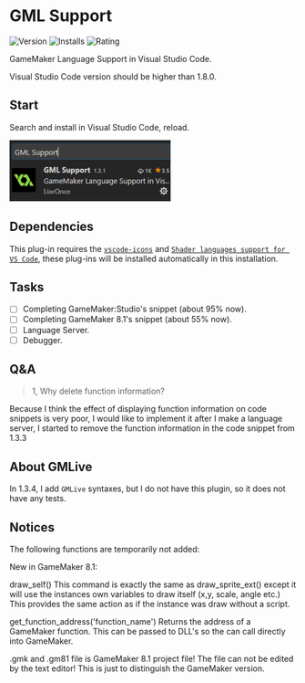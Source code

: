 # GML Support

![Version](https://vsmarketplacebadge.apphb.com/version/liaronce.gml-support.svg)
![Installs](https://vsmarketplacebadge.apphb.com/installs-short/liaronce.gml-support.svg)
![Rating](https://vsmarketplacebadge.apphb.com/rating/liaronce.gml-support.svg)

GameMaker Language Support in Visual Studio Code.

Visual Studio Code version should be higher than 1.8.0.

## Start

Search and install in Visual Studio Code, reload.

![](assets/sc1.png)

## Dependencies

This plug-in requires the [`vscode-icons`](https://github.com/vscode-icons/vscode-icons) and [`Shader languages support for VS Code`](https://github.com/stef-levesque/vscode-shader), these plug-ins will be installed automatically in this installation.

## Tasks

- [ ] Completing GameMaker:Studio's snippet (about 95% now).
- [ ] Completing GameMaker 8.1's snippet (about 55% now).
- [ ] Language Server.
- [ ] Debugger.

## Q&A

> 1, Why delete function information?

Because I think the effect of displaying function information on code snippets is very poor, I would like to implement it after I make a language server, I started to remove the function information in the code snippet from 1.3.3

## About GMLive

In 1.3.4, I add `GMLive` syntaxes, but I do not have this plugin, so it does not have any tests.

## Notices

The following functions are temporarily not added:

New in GameMaker 8.1:

draw_self() This command is exactly the same as draw_sprite_ext() except it will use the instances own variables to draw itself (x,y, scale, angle etc.) This provides the same action as if the instance was draw without a script.

get_function_address('function_name') Returns the address of a GameMaker function. This can be passed to DLL's so the can call directly into GameMaker.

.gmk and .gm81 file is GameMaker 8.1 project file! 
The file can not be edited by the text editor!
This is just to distinguish the GameMaker version.